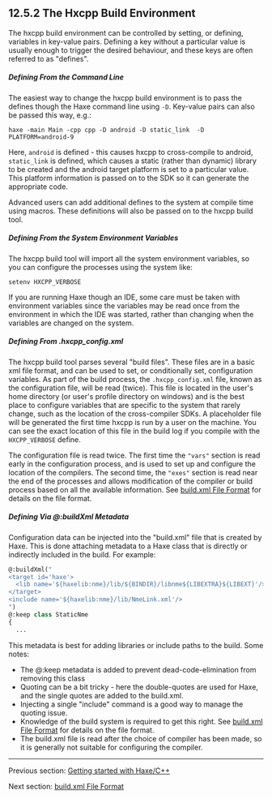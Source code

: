 ## 12.5.2 The Hxcpp Build Environment

The hxcpp build environment can be controlled by setting, or defining, variables in key-value pairs. Defining a key without a particular value is usually enough to trigger the desired behaviour, and these keys are often referred to as "defines".

##### Defining From the Command Line
The easiest way to change the hxcpp build environment is to pass the defines though the Haxe command line using `-D`.  Key-value pairs can also be passed this way, e.g.:

` haxe -main Main -cpp cpp -D android -D static_link  -D PLATFORM=android-9 `

Here, `android` is defined - this causes hxcpp to cross-compile to android, `static_link` is defined, which causes a static (rather than dynamic) library to be created and the android target platform is set to a particular value.  This platform information is passed on to the SDK so it can generate the appropriate code.

Advanced users can add additional defines to the system at compile time using macros.  These definitions will also be passed on to the hxcpp build tool.

##### Defining From the System Environment Variables
The hxcpp build tool will import all the system environment variables, so you can configure the processes using the system like:

` setenv HXCPP_VERBOSE `

If you are running Haxe though an IDE, some care must be taken with environment variables since the variables may be read once from the environment in which the IDE was started, rather than changing when the variables are changed on the system.

##### Defining From .hxcpp_config.xml
The hxcpp build tool parses several "build files".  These files are in a basic xml file format, and can be used to set, or conditionally set, configuration variables.  As part of the build process, the `.hxcpp_config.xml` file, known as the configuration file, will be read (twice).  This file is located in the user's home directory (or user's profile directory on windows) and is the best place to configure variables that are specific to the system that rarely change, such as the location of the cross-compiler SDKs.  A placeholder file will be generated the first time hxcpp is run by a user on the machine.  You can see the exact location of this file in the build log if you compile with the `HXCPP_VERBOSE` define.

The configuration file is read twice.  The first time the `"vars"` section is read early in the configuration process, and is used to set up and configure the location of the compilers.  The second time, the `"exes"` section is read near the end of the processes and allows modification of the compiler or build process based on all the available information.  See [build.xml File Format](target-cpp-file-format.md) for details on the file format.

##### Defining Via @:buildXml Metadata
Configuration data can be injected into the "build.xml" file that is created by Haxe.  This is done attaching metadata to a Haxe class that is directly or indirectly included in the build.  For example:
```haxe
@:buildXml("
<target id='haxe'>
  <lib name='${haxelib:nme}/lib/${BINDIR}/libnme${LIBEXTRA}${LIBEXT}'/>
</target>
<include name='${haxelib:nme}/lib/NmeLink.xml'/>
")
@:keep class StaticNme
{
  ...
```

This metadata is best for adding libraries or include paths to the build.
Some notes:

* The @:keep metadata is added to prevent dead-code-elimination from removing this class
* Quoting can be a bit tricky - here the double-quotes are used for Haxe, and the single quotes are added to the build.xml.
* Injecting a single "include" command is a good way to manage the quoting issue.
* Knowledge of the build system is required to get this right. See [build.xml File Format](target-cpp-file-format.md) for details on the file format.
* The build.xml file is read after the choice of compiler has been made, so it is generally not suitable for configuring the compiler.

---

Previous section: [Getting started with Haxe/C++](target-cpp-getting-started.md)

Next section: [build.xml File Format](target-cpp-file-format.md)